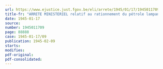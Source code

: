 ```yaml
---
url: https://www.ejustice.just.fgov.be/eli/arrete/1945/01/17/1945011709/justel
title-fr: "ARRETE MINISTERIEL relatif au rationnement du pétrole lampant à usage domestique"
date: 1945-01-17
source:
number: 1945011709
page: 88888
case: 1945-01-17/09
publication: 1945-02-09
starts:
modifies:
pdf-original:
pdf-consolidated:
---
```



